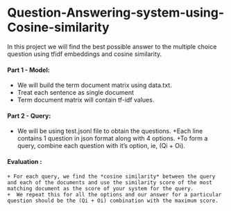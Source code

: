 # Question-Answering-system-using-Cosine-similarity
In this project we will find the best possible answer to the multiple choice question using tfidf embeddings and cosine similarity.


#### Part 1 - Model:

  + We will build the term document matrix using data.txt.
  + Treat each sentence as single document
  + Term document matrix will contain tf-idf values.


#### Part 2 - Query:

  + We will be using test.jsonl file to obtain the questions. 
  +Each line contains 1 question in json format along with 4 options. 
  +To form a query, combine each question with it’s option, ie, (Q​i​ + O​i​).
  
#### Evaluation :

    + For each query, we find the *cosine similarity* between the query and each of the documents and use the similarity score of the most matching document as the score of your system for the query. 
    +  We repeat this for all the options and our answer for a particular question should be the (Q​i + O​i​) combination with the maximum score. 
    

